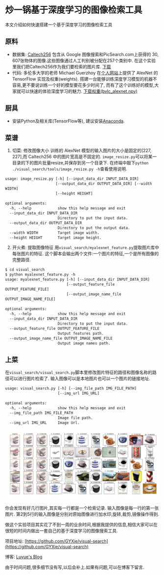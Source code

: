 # 炒一锅基于深度学习的图像检索工具
本文介绍如何快速搭建一个基于深度学习的图像检索工具
## 原料
- 数据集: [Caltech256](http://www.vision.caltech.edu/Image_Datasets/Caltech256/) 包含从 Google 图像搜索和PicSearch.com上获得的 30, 607张物体的图像.这些图像通过人工判别被分配在257个类别中. 在这个实验里我们把Caltech256作为我们要检索的图片库. [下载](http://www.vision.caltech.edu/Image_Datasets/Caltech256/256_ObjectCategories.tar)
- 代码: 多伦多大学的老师 Michael Guerzhoy 在[个人网站](http://www.cs.toronto.edu/~guerzhoy/tf_alexnet/)上提供了 AlexNet 的 TensorFlow 实现及权重(weights). 搭建一台能够训练深度学习模型的机器不容易,更不要说训练一个好的模型要花多少时间了, 而有了这个训练好的模型,大家就可以快速的体验深度学习的魅力.
[下载权重(bvlc_alexnet.npy)](http://www.cs.toronto.edu/~guerzhoy/tf_alexnet/bvlc_alexnet.npy)

## 厨具
- 安装Python及相关库(TensorFlow等), 建议安装[Anaconda](https://www.continuum.io/downloads).

## 菜谱
1. 切菜: 修改图像大小
训练的 AlexNet 模型的输入图片的大小是固定的[227, 227],而 Caltech256 中的图片宽高是不固定的. `image_resize.py`可以将某一目录的下的图片批量resize,并保存到另一个目录下. 在终端中敲下`python ./visual_search/tools/image_resize.py -h`查看使用说明.

```
usage: image_resize.py [-h] [--input_data_dir INPUT_DATA_DIR]
                       [--output_data_dir OUTPUT_DATA_DIR] [--width WIDTH]
                       [--height HEIGHT]

optional arguments:
  -h, --help            show this help message and exit
  --input_data_dir INPUT_DATA_DIR
                        Directory to put the input data.
  --output_data_dir OUTPUT_DATA_DIR
                        Directory to put the output data.
  --width WIDTH         Target image width.
  --height HEIGHT       Target image height.
```

2. 开火煮: 提取图像特征
用`visual_search/myalexnet_feature.py`提取图片库中每张图片的特征. 这个脚本会输出两个文件:一个图片的特征,一个是所有图像的完整路径.

```
$ cd visual_search
$ python myalexnet_feature.py -h
usage: myalexnet_feature.py [-h] [--input_data_dir INPUT_DATA_DIR]
                            [--output_feature_file OUTPUT_FEATURE_FILE]
                            [--output_image_name_file OUTPUT_IMAGE_NAME_FILE]

optional arguments:
  -h, --help            show this help message and exit
  --input_data_dir INPUT_DATA_DIR
                        Directory to put the input data.
  --output_feature_file OUTPUT_FEATURE_FILE
                        Output features path.
  --output_image_name_file OUTPUT_IMAGE_NAME_FILE
                        Output image names path.
```


## 上菜
在`visual_search/visual_search.py`脚本里修改图片特征的路径和图像名称的路径可以进行图片检索了. 输入图像可以是本地图片也可以一个图片的链接地址.

```
usage: visual_search.py [-h] [--img_file_path IMG_FILE_PATH]
                        [--img_url IMG_URL]

optional arguments:
  -h, --help            show this help message and exit
  --img_file_path IMG_FILE_PATH
                        Image file path.
  --img_url IMG_URL     Image Url.

```

![Search Result Demo](search_result.jpg)

你会发现有好几行图片,其实每一行都是一个检索记录. 输入图像是每一行的第一张图片. 第2到5行的输入图像是分别对原始图像进行加水印,旋转,裁剪,镜像操作得到.

做这个实验项目其实花了不到一周的业余时间,根据我提供的信息,相信大家可以在很短的时间内做出一套自己的基于深度学习的图像搜索工具.

项目地址: [https://github.com/GYXie/visual-search](https://github.com/GYXie/visual-search)

博客: [Luyue's Blog](炒一锅基于深度学习的图像检索工具)

由于时间问题,很多细节没有写,以后会补上.如果有问题,可以在博客下留言.
